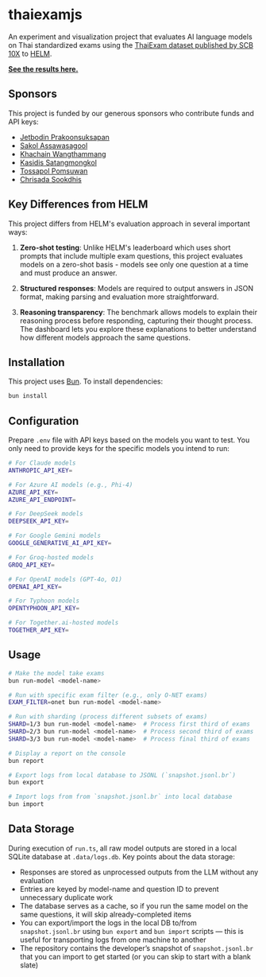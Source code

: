 # thaiexamjs

An experiment and visualization project that evaluates AI language models on Thai standardized exams using the [ThaiExam dataset published by SCB 10X](https://www.scb.co.th/en/about-us/news/oct-2024/scb10x-standford.html) to [HELM](https://crfm.stanford.edu/helm/thaiexam/latest/).

[**See the results here.**](https://dtinth.github.io/thaiexamjs/)

## Sponsors

This project is funded by our generous sponsors who contribute funds and API keys:

- [Jetbodin Prakoonsuksapan](https://github.com/Jetbodin)
- [Sakol Assawasagool](https://github.com/koobitor)
- [Khachain Wangthammang](https://github.com/icez)
- [Kasidis Satangmongkol](https://github.com/toyeiei)
- [Tossapol Pomsuwan](https://github.com/mastervii)
- [Chrisada Sookdhis](https://github.com/chrisadas)

## Key Differences from HELM

This project differs from HELM's evaluation approach in several important ways:

1. **Zero-shot testing**: Unlike HELM's leaderboard which uses short prompts that include multiple exam questions, this project evaluates models on a zero-shot basis - models see only one question at a time and must produce an answer.

2. **Structured responses**: Models are required to output answers in JSON format, making parsing and evaluation more straightforward.

3. **Reasoning transparency**: The benchmark allows models to explain their reasoning process before responding, capturing their thought process. The dashboard lets you explore these explanations to better understand how different models approach the same questions.

## Installation

This project uses [Bun](https://bun.sh/). To install dependencies:

```bash
bun install
```

## Configuration

Prepare `.env` file with API keys based on the models you want to test. You only need to provide keys for the specific models you intend to run:

```sh
# For Claude models
ANTHROPIC_API_KEY=

# For Azure AI models (e.g., Phi-4)
AZURE_API_KEY=
AZURE_API_ENDPOINT=

# For DeepSeek models
DEEPSEEK_API_KEY=

# For Google Gemini models
GOOGLE_GENERATIVE_AI_API_KEY=

# For Groq-hosted models
GROQ_API_KEY=

# For OpenAI models (GPT-4o, O1)
OPENAI_API_KEY=

# For Typhoon models
OPENTYPHOON_API_KEY=

# For Together.ai-hosted models
TOGETHER_API_KEY=
```

## Usage

```bash
# Make the model take exams
bun run-model <model-name>

# Run with specific exam filter (e.g., only O-NET exams)
EXAM_FILTER=onet bun run-model <model-name>

# Run with sharding (process different subsets of exams)
SHARD=1/3 bun run-model <model-name>  # Process first third of exams
SHARD=2/3 bun run-model <model-name>  # Process second third of exams
SHARD=3/3 bun run-model <model-name>  # Process final third of exams

# Display a report on the console
bun report

# Export logs from local database to JSONL (`snapshot.jsonl.br`)
bun export

# Import logs from from `snapshot.jsonl.br` into local database
bun import
```

## Data Storage

During execution of `run.ts`, all raw model outputs are stored in a local SQLite database at `.data/logs.db`. Key points about the data storage:

- Responses are stored as unprocessed outputs from the LLM without any evaluation
- Entries are keyed by model-name and question ID to prevent unnecessary duplicate work
- The database serves as a cache, so if you run the same model on the same questions, it will skip already-completed items
- You can export/import the logs in the local DB to/from `snapshot.jsonl.br` using `bun export` and `bun import` scripts — this is useful for transporting logs from one machine to another
- The repository contains the developer’s snapshot of `snapshot.jsonl.br` that you can import to get started (or you can skip to start with a blank slate)
